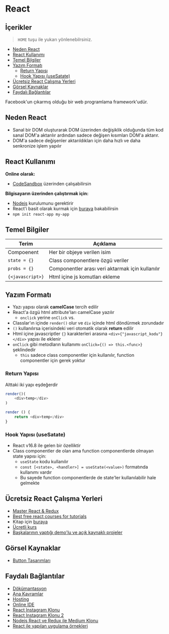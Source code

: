 # React <!-- omit in toc -->

## İçerikler <!-- omit in toc -->

> `HOME` tuşu ile yukarı yönlenebilrsiniz.

- [Neden React](#neden-react)
- [React Kullanımı](#react-kullan%C4%B1m%C4%B1)
- [Temel Bilgiler](#temel-bilgiler)
- [Yazım Formatı](#yaz%C4%B1m-format%C4%B1)
  - [Return Yapısı](#return-yap%C4%B1s%C4%B1)
  - [Hook Yapısı (useSatate)](#hook-yap%C4%B1s%C4%B1-usesatate)
- [Ücretsiz React Çalışma Yerleri](#%C3%BCcretsiz-react-%C3%A7al%C4%B1%C5%9Fma-yerleri)
- [Görsel Kaynaklar](#g%C3%B6rsel-kaynaklar)
- [Faydalı Bağlantılar](#faydal%C4%B1-ba%C4%9Flant%C4%B1lar)

Facebook'un çıkarmış olduğu bir web programlama framework'udür.

## Neden React

- Sanal bir DOM oluşturarak DOM üzerinden değişiklik olduğunda tüm kod sanal DOM'a aktarılır ardından sadece değişen kısımları DOM'a aktarır.
- DOM'a sadece değişenler aktarıldıkları için daha hızlı ve daha senkronize işlem yapılır

## React Kullanımı

**Online olarak:**

- [CodeSandbox] üzerinden çalışabilirsin

**Bilgisayarın üzerinden çalıştırmak için:**

- [Nodejs] kurulumunu gerektirir
- React'i basit olarak kurmak için [buraya][React Kurulumu] bakabilirsin
- `npm init react-app my-app`

## Temel Bilgiler

| Terim            | Açıklama                                         |
| ---------------- | ------------------------------------------------ |
| Compoenent       | Her bir objeye verilen isim                      |
| `state = {}`     | Class componentlere özgü veriler                 |
| `probs = {}`     | Componentler arası veri aktarmak için kullanılır |
| `{<javascript>}` | Html içine js komutları ekleme                   |

## Yazım Formatı

- Yazı yapısı olarak **camelCase** tercih edilir
- React'a özgü html attribute'ları camelCase yazılır
  - `onclick` yerine `onClick` vs.
- Classlar'ın içinde `render()` olur ve `div` içinde html döndürmek zorundadır
- `()` kullanılırsa içerisindeki veri otomatik olarak **return** edilir
- Html içine javascriptler `{}` karakterleri arasına `<div>{"javascript_kodu"}</div>` yapısı ile eklenir
- `onClick` gibi metodların kullanımı `onClick={() => this.<func>}` şeklindedir
  - `this` sadece class componentler için kullanılır, function componentler için gerek yoktur

### Return Yapısı

Alttaki iki yapı eşdeğerdir

```js
render()(
    <div>temp</div>
)

render () {
    return <div>temp</div>
}
```

### Hook Yapısı (useSatate)

- React v16.8 ile gelen bir özelliktir
- Class componentler de olan ama function componentlerde olmayan state yapısı için:
  - `useState` kodu kullanılır
  - `const [<state>, <handler>] = useState(<value>)` formatında kullanımı vardır
  - Bu sayede function componentlerde de state'ler kullanılabilir hale gelmekte

## Ücretsiz React Çalışma Yerleri

- [Master React & Redux]
- [Best free react courses for tutorials]
- Kitap için [buraya][Road to learn react]
- [Ücretli kurs][React Udemy - Ücretli]
- [Başkalarının yaptığı demo'lu ve açık kaynaklı projeler][Açık kaynak react projeleri]

## Görsel Kaynaklar

- [Button Tasarımları][Reactjs Awesome Button]

## Faydalı Bağlantılar

- [Dökümantasyon](https://reactjs.org/docs/getting-started.html)
- [Ana Kavramlar](https://reactjs.org/docs/hello-world.html)
- [Hosting](https://www.roast.io/for/react)
- [Online IDE](https://codesandbox.io/s/new)
- [React Instagram Klonu][React Instagram Clone]
- [React Instagram Klonu 2][React Instagram Clone 2]
- [Nodejs React ve Redux ile Medium Klonu][Medium Clone]
- [React ile yapılan uygulama örnekleri]

[React Instagram Clone]: https://github.com/yedehrab/React-Instagram-Clone-2.0
[React Instagram Clone 2]: https://github.com/hibiken/hackafy
[Medium Clone]: https://github.com/krissnawat/medium-clone-on-node
[Reactjs Awesome Button]: https://caferati.me/demo/react-awesome-button

[Master React & Redux]: https://bahdcasts.com/courses/learn-react-redux
[Best free react courses for tutorials]: https://designrevision.com/best-free-react-tutorials-courses/
[Road to learn react]: ../res/the-road-to-learn-react.pdf
[React Udemy - Ücretli]: https://www.udemy.com/react-the-complete-guide-incl-redux/
[Açık kaynak react projeleri]: https://react.rocks/
[React ile yapılan uygulama örnekleri]: https://madewithreact.com/

[CodeSandbox]: https://codesandbox.io/
[Nodejs]: https://nodejs.org/en/download/
[React Kurulumu]: https://github.com/facebook/create-react-app
